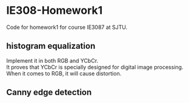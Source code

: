 # IE308-Homework1
Code for homework1 for course IE3087 at SJTU.  
## histogram equalization
Implement it in both RGB and YCbCr.  
It proves that YCbCr is specially designed for digital image processing.  
When it comes to RGB, it will cause distortion.  
## Canny edge detection


